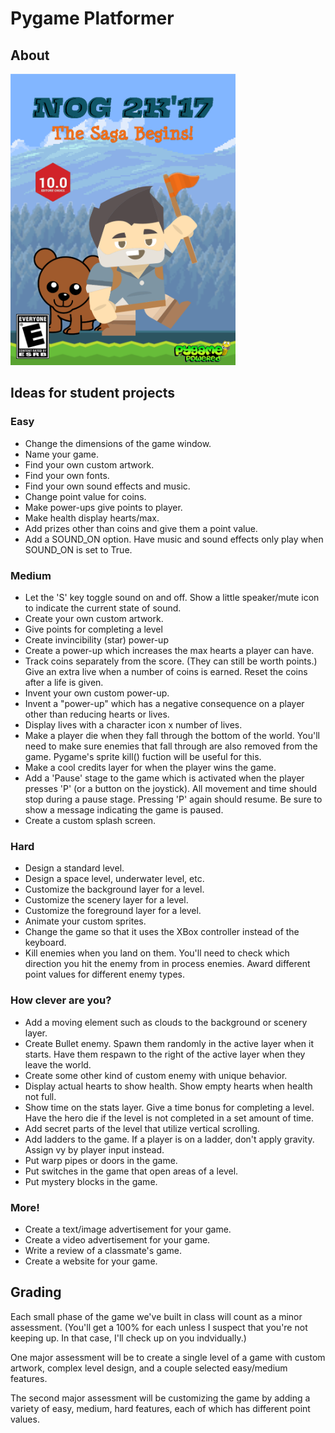 # Pygame Platformer

## About
<img src="/nog2k17.png" width="360">

## Ideas for student projects

### Easy

- Change the dimensions of the game window.
- Name your game.
- Find your own custom artwork.
- Find your own fonts.
- Find your own sound effects and music.
- Change point value for coins.
- Make power-ups give points to player.
- Make health display hearts/max.
- Add prizes other than coins and give them a point value.
- Add a SOUND\_ON option. Have music and sound effects only play when SOUND\_ON is set to True.

### Medium

- Let the 'S' key toggle sound on and off. Show a little speaker/mute icon to indicate the current state of sound.
- Create your own custom artwork.
- Give points for completing a level
- Create invincibility (star) power-up
- Create a power-up which increases the max hearts a player can have.
- Track coins separately from the score. (They can still be worth points.) Give an extra live when a number of coins is earned. Reset the coins after a life is given.
- Invent your own custom power-up.
- Invent a "power-up" which has a negative consequence on a player other than reducing hearts or lives.
- Display lives with a character icon x number of lives.
- Make a player die when they fall through the bottom of the world. You'll need to make sure enemies that fall through are also removed from the game. Pygame's sprite kill() fuction will be useful for this.
- Make a cool credits layer for when the player wins the game.
- Add a 'Pause' stage to the game which is activated when the player presses 'P' (or a button on the joystick). All movement and time should stop during a pause stage. Pressing 'P' again should resume. Be sure to show a message indicating the game is paused.
- Create a custom splash screen.

### Hard

- Design a standard level.
- Design a space level, underwater level, etc.
- Customize the background layer for a level.
- Customize the scenery layer for a level.
- Customize the foreground layer for a level.
- Animate your custom sprites.
- Change the game so that it uses the XBox controller instead of the keyboard.
- Kill enemies when you land on them. You'll need to check which direction you hit the enemy from in process enemies. Award different point values for different enemy types.

### How clever are you?

- Add a moving element such as clouds to the background or scenery layer.
- Create Bullet enemy. Spawn them randomly in the active layer when it starts. Have them respawn to the right of the active layer when they leave the world.
- Create some other kind of custom enemy with unique behavior.
- Display actual hearts to show health. Show empty hearts when health not full.
- Show time on the stats layer. Give a time bonus for completing a level. Have the hero die if the level is not completed in a set amount of time.
- Add secret parts of the level that utilize vertical scrolling.
- Add ladders to the game. If a player is on a ladder, don't apply gravity. Assign vy by player input instead.
- Put warp pipes or doors in the game. 
- Put switches in the game that open areas of a level.
- Put mystery blocks in the game.

### More!

- Create a text/image advertisement for your game.
- Create a video advertisement for your game.
- Write a review of a classmate's game.
- Create a website for your game.


## Grading 

Each small phase of the game we've built in class will count as a minor assessment. (You'll get a 100% for each unless I suspect that you're not keeping up. In that case, I'll check up on you indvidually.)

One major assessment will be to create a single level of a game with custom artwork, complex level design, and a couple selected easy/medium features. 

The second major assessment will be customizing the game by adding a variety of easy, medium, hard features, each of which has different point values.
